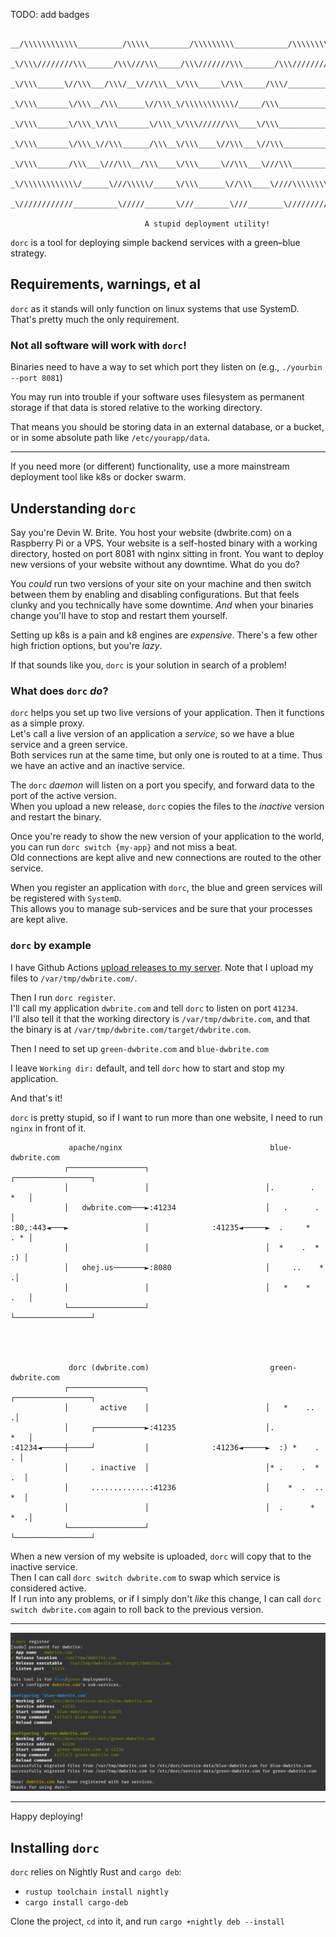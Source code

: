 TODO: add badges

```
    __/\\\\\\\\\\\\__________/\\\\\_________/\\\\\\\\\____________/\\\\\\\\\_
     _\/\\\////////\\\______/\\\///\\\_____/\\\///////\\\_______/\\\////////__
      _\/\\\______\//\\\___/\\\/__\///\\\__\/\\\_____\/\\\_____/\\\/___________
       _\/\\\_______\/\\\__/\\\______\//\\\_\/\\\\\\\\\\\/_____/\\\_____________
        _\/\\\_______\/\\\_\/\\\_______\/\\\_\/\\\//////\\\____\/\\\_____________
         _\/\\\_______\/\\\_\//\\\______/\\\__\/\\\____\//\\\___\//\\\____________
          _\/\\\_______/\\\___\///\\\__/\\\____\/\\\_____\//\\\___\///\\\__________
           _\/\\\\\\\\\\\\/______\///\\\\\/_____\/\\\______\//\\\____\////\\\\\\\\\_
            _\////////////__________\/////_______\///________\///________\/////////__
   
                              A stupid deployment utility!
```


`dorc` is a tool for deploying simple backend services with a green–blue strategy.


## Requirements, warnings, et al

`dorc` as it stands will only function on linux systems that use SystemD.
That's pretty much the only requirement.


### Not all software will work with `dorc`!

Binaries need to have a way to set which port they listen on (e.g., `./yourbin --port 8081`)

You may run into trouble if your software uses filesystem as permanent storage if that data is stored relative to the working directory.

That means you should be storing data in an external database, or a bucket, or in some absolute path like `/etc/yourapp/data`.

---

If you need more (or different) functionality, use a more mainstream deployment tool like k8s or docker swarm.


## Understanding `dorc`

Say you're Devin W. Brite. You host your website (dwbrite.com) on a Raspberry Pi or a VPS.
Your website is a self-hosted binary with a working directory, hosted on port 8081 with nginx sitting in front.
You want to deploy new versions of your website without any downtime. What do you do?

You _could_ run two versions of your site on your machine and then 
switch between them by enabling and disabling configurations. 
But that feels clunky and you technically have some downtime. 
_And_ when your binaries change you'll have to stop and restart them yourself.

Setting up k8s is a pain and k8 engines are _expensive_. There's a few other high friction options, but you're _lazy_.

If that sounds like you, `dorc` is your solution in search of a problem!

### What does `dorc` _do_?

`dorc` helps you set up two live versions of your application. Then it functions as a simple proxy. \
Let's call a live version of an application a _service_, so we have a blue service and a green service.\
Both services run at the same time, but only one is routed to at a time. Thus we have an active and an inactive service.

The `dorc` _daemon_ will listen on a port you specify, and forward data to the port of the active version. \
When you upload a new release, `dorc` copies the files to the _inactive_ version and restart the binary.

Once you're ready to show the new version of your application to the world,
you can run `dorc switch {my-app}` and not miss a beat. \
Old connections are kept alive and new connections are routed to the other service.

When you register an application with `dorc`, the blue and green services will be registered with `SystemD`. \
This allows you to manage sub-services and be sure that your processes are kept alive.


### `dorc` by example

I have Github Actions [upload releases to my server](https://github.com/dwbrite/website-rs/blob/master/.github/workflows/dwbrite-com.yml).
Note that I upload my files to `/var/tmp/dwbrite.com/`.

Then I run `dorc register`. \
I'll call my application `dwbrite.com` and tell `dorc` to listen on port `41234`. \
I'll also tell it that the working directory is `/var/tmp/dwbrite.com`, 
and that the binary is at `/var/tmp/dwbrite.com/target/dwbrite.com`.

Then I need to set up `green-dwbrite.com` and `blue-dwbrite.com`

I leave `Working dir:` default, and tell `dorc` how to start and stop my application.

And that's it!

`dorc` is pretty stupid, so if I want to run more than one website, I need to run `nginx` in front of it.

```
             apache/nginx                                 blue-dwbrite.com
            ┌─────────────────┐                          ┌─────────────────┐
            │                 │                          │.        .   *   │
            │   dwbrite.com───►:41234                    │   .      .      │
:80,:443◄───►                 │              :41235◄─────►  .     *    . * │
            │                 │                          │  *    .  *   :) │
            │   ohej.us───────►:8080                     │     ..    *    .│
            │                 │                          │   *    *    .   │
            └─────────────────┘                          └─────────────────┘




             dorc (dwbrite.com)                           green-dwbrite.com
            ┌─────────────────┐                          ┌─────────────────┐
            │       active    │                          │   *    ..      .│
            │     ┌───────────►:41235                    │.            *   │
:41234◄─────┼─────┘           │              :41236◄─────►  :) *    .    . │
            │     . inactive  │                          │* .    .  *   .  │
            │     .............:41236                    │    *  .  ..  *  │
            │                 │                          │  .      *   *  .│
            └─────────────────┘                          └─────────────────┘
```

When a new version of my website is uploaded, `dorc` will copy that to the inactive service. \
Then I can call `dorc switch dwbrite.com` to swap which service is considered active. \
If I run into any problems, or if I simply don't _like_ this change, 
I can call `dorc switch dwbrite.com` again to roll back to the previous version.

---

![example image](https://github.com/dwbrite/dorc/blob/master/meta/screenshot.png?raw=true)

---


Happy deploying!


## Installing `dorc`

`dorc` relies on Nightly Rust and `cargo deb`:  
- `rustup toolchain install nightly`
- `cargo install cargo-deb`

Clone the project, `cd` into it, and run `cargo +nightly deb --install`